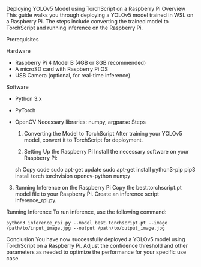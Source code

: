 Deploying YOLOv5 Model using TorchScript on a Raspberry Pi
Overview
This guide walks you through deploying a YOLOv5 model trained in WSL on a Raspberry Pi. The steps include converting the trained model to TorchScript and running inference on the Raspberry Pi.

Prerequisites

Hardware
- Raspberry Pi 4 Model B (4GB or 8GB recommended)
- A microSD card with Raspberry Pi OS
- USB Camera (optional, for real-time inference)
  
Software
- Python 3.x
- PyTorch
- OpenCV
Necessary libraries: numpy, argparse
Steps
    1. Converting the Model to TorchScript
After training your YOLOv5 model, convert it to TorchScript for deployment.

    2. Setting Up the Raspberry Pi
Install the necessary software on your Raspberry Pi:

    sh
Copy code
    sudo apt-get update
    sudo apt-get install python3-pip
    pip3 install torch torchvision opencv-python numpy
3. Running Inference on the Raspberry Pi
Copy the best.torchscript.pt model file to your Raspberry Pi. Create an inference script inference_rpi.py.

Running Inference
To run inference, use the following command:

    python3 inference_rpi.py --model best.torchscript.pt --image /path/to/input_image.jpg --output /path/to/output_image.jpg
Conclusion
You have now successfully deployed a YOLOv5 model using TorchScript on a Raspberry Pi. Adjust the confidence threshold and other parameters as needed to optimize the performance for your specific use case.
